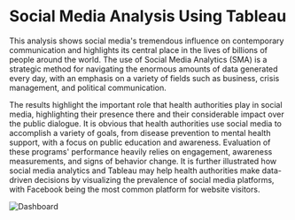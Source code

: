 # Social Media Analysis Using Tableau

 This analysis shows social media's tremendous influence on contemporary communication and
 highlights its central place in the lives of billions of people around the world. The use of Social
 Media Analytics (SMA) is a strategic method for navigating the enormous amounts of data
 generated every day, with an emphasis on a variety of fields such as business, crisis management,
 and political communication.
 
 The results highlight the important role that health authorities play in social media,
 highlighting their presence there and their considerable impact over the public dialogue. It is
 obvious that health authorities use social media to accomplish a variety of goals, from disease
 prevention to mental health support, with a focus on public education and awareness. Evaluation
 of these programs' performance heavily relies on engagement, awareness measurements, and
 signs of behavior change. It is further illustrated how social media analytics and Tableau may
 help health authorities make data-driven decisions by visualizing the prevalence of social media
 platforms, with Facebook being the most common platform for website visitors.

 
 ![Dashboard](https://github.com/uthmanennie/social-media-analysis/assets/159449534/74f1dba5-13ae-4e2e-a362-0acd3d058c66)

